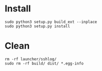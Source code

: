 # Install
```
sudo python3 setup.py build_ext --inplace
sudo python3 setup.py install
```

# Clean
``` 
rm -rf launcher/sshlog/
sudo rm -rf build/ dist/ *.egg-info
```